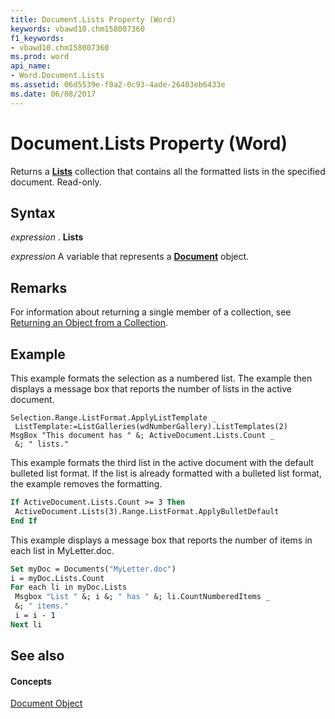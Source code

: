 ```yaml
---
title: Document.Lists Property (Word)
keywords: vbawd10.chm158007360
f1_keywords:
- vbawd10.chm158007360
ms.prod: word
api_name:
- Word.Document.Lists
ms.assetid: 06d5539e-f0a2-0c93-4ade-26403eb6433e
ms.date: 06/08/2017
---
```



# Document.Lists Property (Word)

Returns a **[Lists](lists-object-word.md)** collection that contains all the formatted lists in the specified document. Read-only.


## Syntax

 _expression_ . **Lists**

 _expression_ A variable that represents a **[Document](document-object-word.md)** object.


## Remarks

For information about returning a single member of a collection, see [Returning an Object from a Collection](http://msdn.microsoft.com/library/28f76384-f495-9640-a7c8-10ada3fac727%28Office.15%29.aspx).


## Example

This example formats the selection as a numbered list. The example then displays a message box that reports the number of lists in the active document.


```
Selection.Range.ListFormat.ApplyListTemplate _ 
 ListTemplate:=ListGalleries(wdNumberGallery).ListTemplates(2) 
MsgBox "This document has " &; ActiveDocument.Lists.Count _ 
 &; " lists."
```

This example formats the third list in the active document with the default bulleted list format. If the list is already formatted with a bulleted list format, the example removes the formatting.




```vb
If ActiveDocument.Lists.Count >= 3 Then 
 ActiveDocument.Lists(3).Range.ListFormat.ApplyBulletDefault 
End If
```

This example displays a message box that reports the number of items in each list in MyLetter.doc.




```vb
Set myDoc = Documents("MyLetter.doc") 
i = myDoc.Lists.Count 
For each li in myDoc.Lists 
 Msgbox "List " &; i &; " has " &; li.CountNumberedItems _ 
 &; " items." 
 i = i - 1 
Next li
```


## See also


#### Concepts


[Document Object](document-object-word.md)

